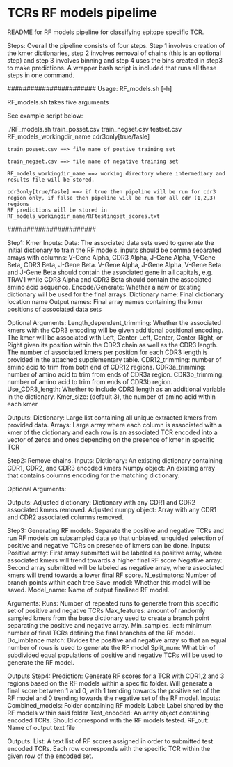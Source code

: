 # TCRs RF models pipelime
README for RF models pipeline for classifying epitope specific TCR. 


Steps: Overall the pipeline consists of four steps. Step 1 involves creation of the kmer dictionaries, step 2 involves removal of chains (this is an optional step) and step 3 involves binning and step 4 uses the bins created in step3 to make predictions. A wrapper bash script is included that runs all these steps in one command. 

#######################
Usage: RF_models.sh [-h]

RF_models.sh takes five arguments

See example script below:

./RF_models.sh train_posset.csv train_negset.csv testset.csv RF_models_workingdir_name cdr3only[true/fasle]

	train_posset.csv ==> file name of postive training set
	
	train_negset.csv ==> file name of negative training set
	
	RF_models_workingdir_name ==> working directory where intermediary and results file will be stored. 
	
	cdr3only[true/fasle] ==> if true then pipeline will be run for cdr3 region only, if false then pipeline will be run for all cdr (1,2,3) regions
	RF predictions will be stored in RF_models_workingdir_name/RFtestingset_scores.txt
	
#######################

Step1: Kmer
Inputs: 
Data: The associated data sets used to generate the initial dictionary to train the RF models. inputs should be comma separated arrays with columns: V-Gene Alpha, CDR3 Alpha, J-Gene Alpha, V-Gene Beta, CDR3 Beta, J-Gene Beta. V-Gene Alpha, J-Gene Alpha, V-Gene Beta and J-Gene Beta should contain the associated gene in all capitals, e.g. TRAV1 while CDR3 Alpha and CDR3 Beta should contain the associated amino acid sequence.
Encode/Generate: Whether a new or existing dictionary will be used for the final arrays.
Dictionary name: Final dictionary location name 
Output names: Final array names containing the kmer positions of associated data sets

Optional Arguments: 
Length_dependent_trimming: Whether the associated kmers with the CDR3 encoding will be given additional positional encoding. The kmer will be associated with Left, Center-Left, Center, Center-Right, or Right given its position within the CDR3 chain as well as the CDR3 length. The number of associated kmers per position for each CDR3 length is provided in the attached supplementary table.
CDR12_trimming: number of amino acid to trim from both end of CDR12 regions.
CDR3a_trimming: number of amino acid to trim from ends of CDR3a region.
CDR3b_trimming: number of amino acid to trim from ends of CDR3b region.
Use_CDR3_length: Whether to include CDR3 length as an additional variable in the dictionary.
Kmer_size: (default 3), the number of amino acid within each kmer

Outputs:
Dictionary: Large list containing all unique extracted kmers from provided data. 
Arrays: Large array where each column is associated with a kmer of the dictionary and each row is an associated TCR encoded into a vector of zeros and ones depending on the presence of kmer in specific TCR
 

Step2: Remove chains.
Inputs: 
Dictionary: An existing dictionary containing CDR1, CDR2, and CDR3 encoded kmers
Numpy object: An existing array that contains columns encoding for the matching dictionary.

Optional Arguments: 

Outputs:
Adjusted dictionary: Dictionary with any CDR1 and CDR2 associated kmers removed.
Adjusted numpy object: Array with any CDR1 and CDR2 associated columns removed.


Step3: Generating RF models: Separate the positive and negative TCRs and run RF models on subsampled data so that unbiased, unguided selection of positive and negative TCRs on presence of kmers can be done.
Inputs: Positive array: First array submitted will be labeled as positive array, where associated kmers will trend towards a higher final RF score
Negative array: Second array submitted will be labeled as negative array, where associated kmers will trend towards a lower final RF score.
N_estimators: Number of branch points within each tree
Save_model: Whether this model will be saved. 
Model_name: Name of output finalized RF model.

Arguments: 
Runs: Number of repeated runs to generate from this specific set of positive and negative TCRs
Max_features: amount of randomly sampled kmers from the base dictionary used to create a branch point separating the positive and negative array. 
Min_samples_leaf: minimum number of final TCRs defining the final branches of the RF model.
Do_imblance match: Divides the positive and negative array so that an equal number of rows is used to generate the RF model
Split_num: What bin of subdivided equal populations of positive and negative TCRs will be used to generate the RF model.

Outputs
Step4: Prediction: Generate RF scores for a TCR with CDR1,2 and 3 regions based on the RF models within a specific folder. Will generate a final score between 1 and 0, with 1 trending towards the positive set of the RF model and 0 trending towards the negative set of the RF model. 
Inputs: Combined_models: Folder containing RF models
Label:  Label shared by the RF models within said folder
Test_encoded: An array object containing encoded TCRs. Should correspond with the RF models tested. 
RF_out: Name of output text file


Outputs:
List: A text list of RF scores assigned in order to submitted test encoded TCRs. Each row corresponds with the specific TCR within the given row of the encoded set. 
